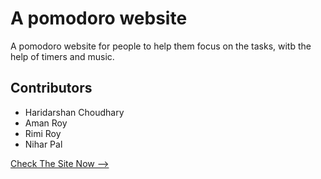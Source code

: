 # A pomodoro website
A pomodoro website for people to help them focus on the tasks, witb the help of timers and music.

## Contributors
- Haridarshan Choudhary
- Aman Roy
- Rimi Roy
- Nihar Pal

[Check The Site Now -->](https://hdck007.github.io/project-for-ptp/site/index.html)

